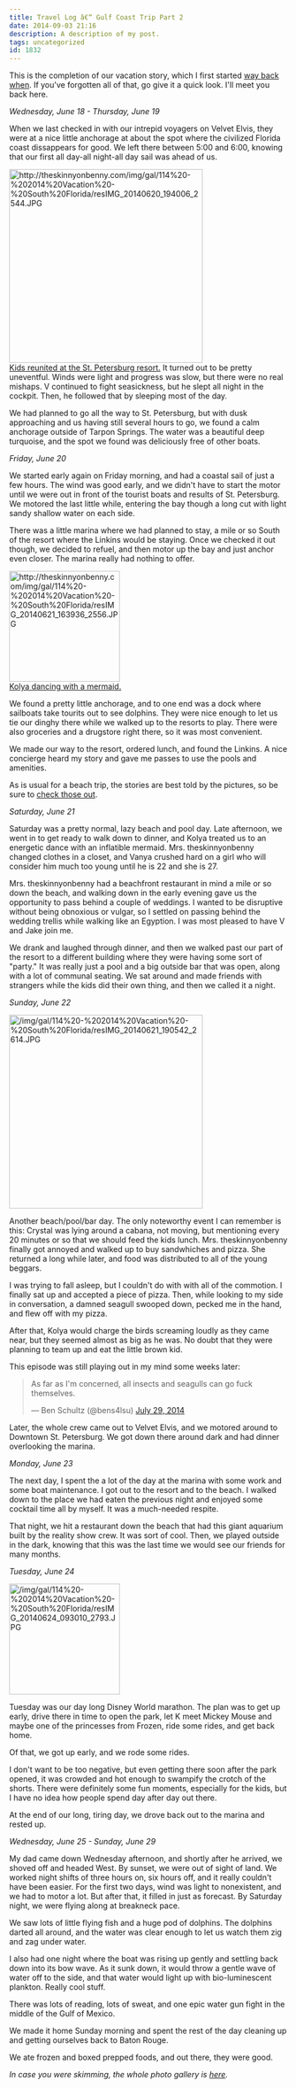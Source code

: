 ```yaml
---
title: Travel Log â€“ Gulf Coast Trip Part 2
date: 2014-09-03 21:16
description: A description of my post.
tags: uncategorized
id: 1832
---
```

This is the completion of our vacation story, which I first started <a href="http://theskinnyonbenny.com/blog2/archives/1813">way back when</a>.  If you've forgotten all of that, go give it a quick look.  I'll meet you back here.

<em>Wednesday, June 18 - Thursday, June 19</em>

When we last checked in with our intrepid voyagers on Velvet Elvis, they were at a nice little anchorage at about the spot where the civilized Florida coast dissappears for good.  We left there between 5:00 and 6:00, knowing that our first all day-all night-all day sail was ahead of us.


<a class="lightview alignright" href="http://theskinnyonbenny.com/img/gal/114%20-%202014%20Vacation%20-%20South%20Florida/resIMG_20140620_194006_2544.JPG" data-lightview-caption="Kids reunited at the St. Petersburg resort." data-lightview-group="group1"><img src="http://theskinnyonbenny.com/img/gal/114%20-%202014%20Vacation%20-%20South%20Florida/resIMG_20140620_194006_2544.JPG" alt="http://theskinnyonbenny.com/img/gal/114%20-%202014%20Vacation%20-%20South%20Florida/resIMG_20140620_194006_2544.JPG" width="350px"><br><span class="caption alignleft">Kids reunited at the St. Petersburg resort.</span></a>
It turned out to be pretty uneventful.  Winds were light and progress was slow, but there were no real mishaps.  V continued to fight seasickness, but he slept all night in the cockpit.  Then, he followed that by sleeping most of the day.

We had planned to go all the way to St. Petersburg, but with dusk approaching and us having still several hours to go, we found a calm anchorage outside of Tarpon Springs.  The water was a beautiful deep turquoise, and the spot we found was deliciously free of other boats.

<em>Friday, June 20</em>

We started early again on Friday morning, and had a coastal sail of just a few hours.  The wind was good early, and we didn't have to start the motor until we were out in front of the tourist boats and results of St. Petersburg.  We motored the last little while, entering the bay though a long cut with light sandy shallow water on each side.  

There was a little marina where we had planned to stay, a mile or so South of the resort where the Linkins would be staying.  Once we checked it out though, we decided to refuel, and then motor up the bay and just anchor even closer.  The marina really had nothing to offer.

<a class="lightview alignright" href="http://theskinnyonbenny.com/img/gal/114%20-%202014%20Vacation%20-%20South%20Florida/resIMG_20140621_163936_2556.JPG" data-lightview-caption="Kolya dancing with a mermaid." data-lightview-group="group1"><img src="http://theskinnyonbenny.com/img/gal/114%20-%202014%20Vacation%20-%20South%20Florida/resIMG_20140621_163936_2556.JPG" alt="http://theskinnyonbenny.com/img/gal/114%20-%202014%20Vacation%20-%20South%20Florida/resIMG_20140621_163936_2556.JPG" width="200px"><br><span class="caption alignleft">Kolya dancing with a mermaid.</span></a>

We found a pretty little anchorage, and to one end was a dock where sailboats take tourits out to see dolphins.  They were nice enough to let us tie our dinghy there while we walked up to the resorts to play.  There were also groceries and a drugstore right there, so it was most convenient.

We made our way to the resort, ordered lunch, and found the Linkins.  A nice concierge heard my story and gave me passes to use the pools and amenities.

As is usual for a beach trip, the stories are best told by the pictures, so be sure to <a href="http://theskinnyonbenny.com/pg4.php?spgmGal=114%20-%202014%20Vacation%20-%20South%20Florida">check those out</a>.

<em>Saturday, June 21</em>

Saturday was a pretty normal, lazy beach and pool day.  Late afternoon, we went in to get ready to walk down to dinner, and Kolya treated us to an energetic dance with an inflatible mermaid.  Mrs. theskinnyonbenny changed clothes in a closet, and Vanya crushed hard on a girl who will consider him much too young until he is 22 and she is 27.

Mrs. theskinnyonbenny had a beachfront restaurant in mind a mile or so down the beach, and walking down in the early evening gave us the opportunity to pass behind a couple of weddings.  I wanted to be disruptive without being obnoxious or vulgar, so I settled on passing behind the wedding trellis while walking like an Egyption.  I was most pleased to have V and Jake join me.

We drank and laughed through dinner, and then we walked past our part of the resort to a different building where they were having some sort of "party."  It was really just a pool and a big outside bar that was open, along with a lot of communal seating.  We sat around and made friends with strangers while the kids did their own thing, and then we called it a night.

<em>Sunday, June 22</em>

<a class="lightview alignright" href="/img/gal/114%20-%202014%20Vacation%20-%20South%20Florida/resIMG_20140621_190542_2614.JPG" data-lightview-caption="" data-lightview-group="group1"><img src="/img/gal/114%20-%202014%20Vacation%20-%20South%20Florida/resIMG_20140621_190542_2614.JPG" alt="/img/gal/114%20-%202014%20Vacation%20-%20South%20Florida/resIMG_20140621_190542_2614.JPG" width="350px"><br><span class="caption alignleft"></span></a>

Another beach/pool/bar day.  The only noteworthy event I can remember is this:  Crystal was lying around a cabana, not moving, but mentioning every 20 minutes or so that we should feed the kids lunch.  Mrs. theskinnyonbenny finally got annoyed and walked up to buy sandwhiches and pizza.  She returned a long while later, and food was distributed to all of the young beggars.

I was trying to fall asleep, but I couldn't do with with all of the commotion.  I finally sat up and accepted a piece of pizza.  Then, while looking to my side in conversation, a damned seagull swooped down, pecked me in the hand, and flew off with my pizza.  

After that, Kolya would charge the birds screaming loudly as they came near, but they seemed almost as big as he was.  No doubt that they were planning to team up and eat the little brown kid.

This episode was still playing out in my mind some weeks later:

<blockquote class="twitter-tweet" lang="en"><p>As far as I&#39;m concerned, all insects and seagulls can go fuck themselves.</p>&mdash; Ben Schultz (@bens4lsu) <a href="https://twitter.com/bens4lsu/statuses/494176063228878848">July 29, 2014</a></blockquote>
<script async src="//platform.twitter.com/widgets.js" charset="utf-8"></script>

Later, the whole crew came out to Velvet Elvis, and we motored around to Downtown St. Petersburg.  We got down there around dark and had dinner overlooking the marina.

<em>Monday, June 23</em>

The next day, I spent the a lot of the day at the marina with some work and some boat maintenance.  I got out to the resort and to the beach.  I walked down to the place we had eaten the previous night and enjoyed some cocktail time all by myself.  It was a much-needed respite.

That night, we hit a restaurant down the beach that had this giant aquarium built by the reality show crew.  It was sort of cool.  Then, we played outside in the dark, knowing that this was the last time we would see our friends for many months.

<em>Tuesday, June 24</em>

<a class="lightview alignright" href="/img/gal/114%20-%202014%20Vacation%20-%20South%20Florida/resIMG_20140624_093010_2793.JPG" data-lightview-caption="" data-lightview-group="group1"><img src="/img/gal/114%20-%202014%20Vacation%20-%20South%20Florida/resIMG_20140624_093010_2793.JPG" alt="/img/gal/114%20-%202014%20Vacation%20-%20South%20Florida/resIMG_20140624_093010_2793.JPG" width="200px"><br><span class="caption alignleft"></span></a>

Tuesday was our day long Disney World marathon.  The plan was to get up early, drive there in time to open the park, let K meet Mickey Mouse and maybe one of the princesses from Frozen, ride some rides, and get back home.

Of that, we got up early, and we rode some rides.

I don't want to be too negative, but even getting there soon after the park opened, it was crowded and hot enough to swampify the crotch of the shorts.  There were definitely some fun moments, especially for the kids, but I have no idea how people spend day after day out there.

At the end of our long, tiring day, we drove back out to the marina and rested up.

<em>Wednesday, June 25 - Sunday, June 29</em>

My dad came down Wednesday afternoon, and shortly after he arrived, we shoved off and headed West.  By sunset, we were out of sight of land. We worked night shifts of three hours on, six hours off, and it really couldn't have been easier.  For the first two days, wind was light to nonexistent, and we had to motor a lot.  But after that, it filled in just as forecast.  By Saturday night, we were flying along at breakneck pace.

We saw lots of little flying fish and a huge pod of dolphins.  The dolphins darted all around, and the water was clear enough to let us watch them zig and zag under water.

I also had one night where the boat was rising up gently and settling back down into its bow wave.  As it sunk down, it would throw a gentle wave of water off to the side, and that water would light up with bio-luminescent plankton.  Really cool stuff.

There was lots of reading, lots of sweat, and one epic water gun fight in the middle of the Gulf of Mexico.  

We made it home Sunday morning and spent the rest of the day cleaning up and getting ourselves back to Baton Rouge.

We ate frozen and boxed prepped foods, and out there, they were good.  

<em>In case you were skimming, the whole photo gallery is <a href="http://theskinnyonbenny.com/pg4.php?spgmGal=114%20-%202014%20Vacation%20-%20South%20Florida">here</a>.

